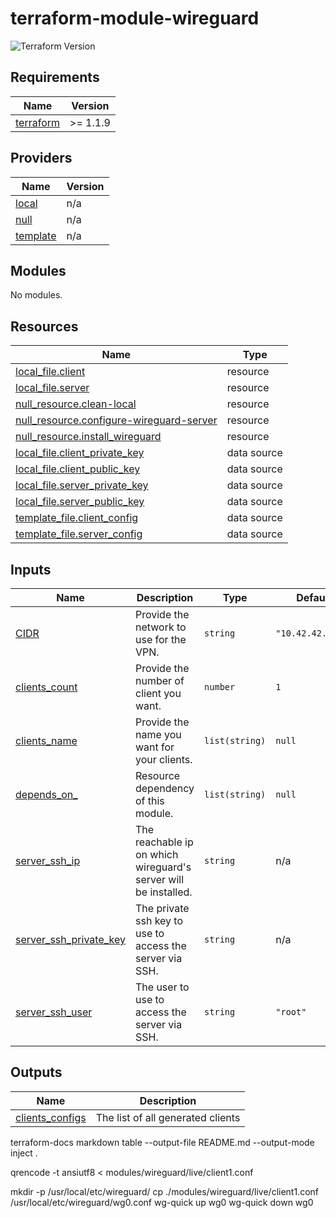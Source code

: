 # terraform-module-wireguard

![Terraform Version](https://img.shields.io/badge/terraform-≈_1.1.9-blueviolet)

<!-- BEGIN_TF_DOCS -->
## Requirements

| Name | Version |
|------|---------|
| <a name="requirement_terraform"></a> [terraform](#requirement\_terraform) | >= 1.1.9 |

## Providers

| Name | Version |
|------|---------|
| <a name="provider_local"></a> [local](#provider\_local) | n/a |
| <a name="provider_null"></a> [null](#provider\_null) | n/a |
| <a name="provider_template"></a> [template](#provider\_template) | n/a |

## Modules

No modules.

## Resources

| Name | Type |
|------|------|
| [local_file.client](https://registry.terraform.io/providers/hashicorp/local/latest/docs/resources/file) | resource |
| [local_file.server](https://registry.terraform.io/providers/hashicorp/local/latest/docs/resources/file) | resource |
| [null_resource.clean-local](https://registry.terraform.io/providers/hashicorp/null/latest/docs/resources/resource) | resource |
| [null_resource.configure-wireguard-server](https://registry.terraform.io/providers/hashicorp/null/latest/docs/resources/resource) | resource |
| [null_resource.install_wireguard](https://registry.terraform.io/providers/hashicorp/null/latest/docs/resources/resource) | resource |
| [local_file.client_private_key](https://registry.terraform.io/providers/hashicorp/local/latest/docs/data-sources/file) | data source |
| [local_file.client_public_key](https://registry.terraform.io/providers/hashicorp/local/latest/docs/data-sources/file) | data source |
| [local_file.server_private_key](https://registry.terraform.io/providers/hashicorp/local/latest/docs/data-sources/file) | data source |
| [local_file.server_public_key](https://registry.terraform.io/providers/hashicorp/local/latest/docs/data-sources/file) | data source |
| [template_file.client_config](https://registry.terraform.io/providers/hashicorp/template/latest/docs/data-sources/file) | data source |
| [template_file.server_config](https://registry.terraform.io/providers/hashicorp/template/latest/docs/data-sources/file) | data source |

## Inputs

| Name | Description | Type | Default | Required |
|------|-------------|------|---------|:--------:|
| <a name="input_CIDR"></a> [CIDR](#input\_CIDR) | Provide the network to use for the VPN. | `string` | `"10.42.42.42/0"` | no |
| <a name="input_clients_count"></a> [clients\_count](#input\_clients\_count) | Provide the number of client you want. | `number` | `1` | no |
| <a name="input_clients_name"></a> [clients\_name](#input\_clients\_name) | Provide the name you want for your clients. | `list(string)` | `null` | no |
| <a name="input_depends_on_"></a> [depends\_on\_](#input\_depends\_on\_) | Resource dependency of this module. | `list(string)` | `null` | no |
| <a name="input_server_ssh_ip"></a> [server\_ssh\_ip](#input\_server\_ssh\_ip) | The reachable ip on which wireguard's server will be installed. | `string` | n/a | yes |
| <a name="input_server_ssh_private_key"></a> [server\_ssh\_private\_key](#input\_server\_ssh\_private\_key) | The private ssh key to use to access the server via SSH. | `string` | n/a | yes |
| <a name="input_server_ssh_user"></a> [server\_ssh\_user](#input\_server\_ssh\_user) | The user to use to access the server via SSH. | `string` | `"root"` | no |

## Outputs

| Name | Description |
|------|-------------|
| <a name="output_clients_configs"></a> [clients\_configs](#output\_clients\_configs) | The list of all generated clients |
<!-- END_TF_DOCS -->

terraform-docs markdown table --output-file README.md --output-mode inject .

qrencode -t ansiutf8 < modules/wireguard/live/client1.conf

mkdir -p /usr/local/etc/wireguard/
cp ./modules/wireguard/live/client1.conf /usr/local/etc/wireguard/wg0.conf
wg-quick up wg0
wg-quick down wg0
